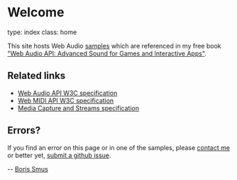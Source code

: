 Welcome
=======
type: index
class: home

This site hosts Web Audio [samples][] which are referenced in my free book
["Web Audio API: Advanced Sound for Games and Interactive Apps"][book]. 

[orly]: http://shop.oreilly.com/product/0636920025948.do
[amzn]: http://www.amazon.com/Web-Audio-API-Boris-Smus/dp/1449332684
[samples]: /samples/
[book]: /book/

## Related links

- [Web Audio API W3C specification](http://www.w3.org/TR/webaudio/)
- [Web MIDI API W3C specification](http://webaudio.github.io/web-midi-api/)
- [Media Capture and Streams specification](https://w3c.github.io/mediacapture-main/getusermedia.html)

## Errors?

If you find an error on this page or in one of the samples, please [contact
me][me] or better yet, [submit a github issue][gh]. 

-- [Boris Smus][me]

[gh]: https://github.com/borismus/webaudioapi.com
[me]: http://smus.com/about/
